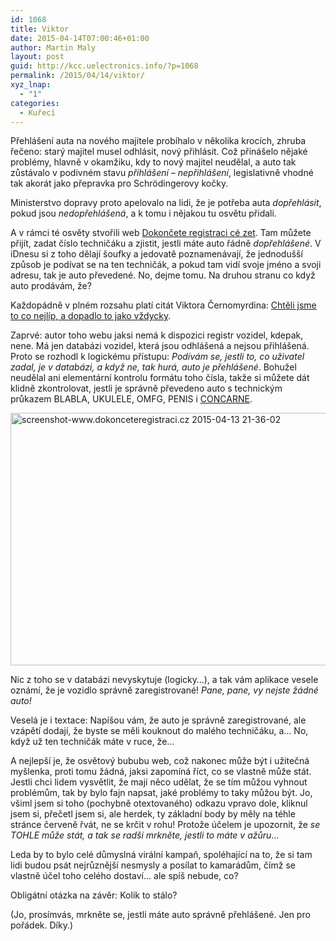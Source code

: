 ```yaml
---
id: 1068
title: Viktor
date: 2015-04-14T07:00:46+01:00
author: Martin Maly
layout: post
guid: http://kcc.uelectronics.info/?p=1068
permalink: /2015/04/14/viktor/
xyz_lnap:
  - "1"
categories:
  - Kuřecí
---
```

Přehlášení auta na nového majitele probíhalo v několika krocích, zhruba řečeno: starý majitel musel odhlásit, nový přihlásit. Což přinášelo nějaké problémy, hlavně v okamžiku, kdy to nový majitel neudělal, a auto tak zůstávalo v podivném stavu _přihlášení &#8211; nepřihlášení_, legislativně vhodné tak akorát jako přepravka pro Schrödingerovy kočky.

Ministerstvo dopravy proto apelovalo na lidi, že je potřeba auta _dopřehlásit_, pokud jsou _nedopřehlášená_, a k tomu i nějakou tu osvětu přidali.

A v rámci té osvěty stvořili web [Dokončete registraci cé zet](https://www.dokonceteregistraci.cz/). Tam můžete přijít, zadat číslo techničáku a zjistit, jestli máte auto řádně _dopřehlášené_. V iDnesu si z toho dělají šoufky a jedovatě poznamenávají, že jednodušší způsob je podívat se na ten techničák, a pokud tam vidí svoje jméno a svoji adresu, tak je auto převedené. No, dejme tomu. Na druhou stranu co když auto prodávám, že?

Každopádně v plném rozsahu platí citát Viktora Černomyrdina: [Chtěli jsme to co nejlíp, a dopadlo to jako vždycky](https://ru.wikipedia.org/wiki/%D0%A5%D0%BE%D1%82%D0%B5%D0%BB%D0%B8_%D0%BA%D0%B0%D0%BA_%D0%BB%D1%83%D1%87%D1%88%D0%B5,_%D0%B0_%D0%BF%D0%BE%D0%BB%D1%83%D1%87%D0%B8%D0%BB%D0%BE%D1%81%D1%8C_%D0%BA%D0%B0%D0%BA_%D0%B2%D1%81%D0%B5%D0%B3%D0%B4%D0%B0).

Zaprvé: autor toho webu jaksi nemá k dispozici registr vozidel, kdepak, nene. Má jen databázi vozidel, která jsou odhlášená a nejsou přihlášená. Proto se rozhodl k logickému přístupu: _Podívám se, jestli to, co uživatel zadal, je v databázi, a když ne, tak hurá, auto je přehlášené_. Bohužel neudělal ani elementární kontrolu formátu toho čísla, takže si můžete dát klidně zkontrolovat, jestli je správně převedeno auto s technickým průkazem BLABLA, UKULELE, OMFG, PENIS i [CONCARNE](https://www.dokonceteregistraci.cz/?Orv=CONCARNE).

[<img loading="lazy" class="aligncenter size-full wp-image-1069" src="http://kcc.uelectronics.info/wp-content/uploads/sites/8/2015/04/screenshot-www.dokonceteregistraci.cz-2015-04-13-21-36-02.png" alt="screenshot-www.dokonceteregistraci.cz 2015-04-13 21-36-02" width="780" height="404" srcset="https://kcc.uelectronics.info/wp-content/uploads/sites/8/2015/04/screenshot-www.dokonceteregistraci.cz-2015-04-13-21-36-02.png 780w, https://kcc.uelectronics.info/wp-content/uploads/sites/8/2015/04/screenshot-www.dokonceteregistraci.cz-2015-04-13-21-36-02-300x155.png 300w, https://kcc.uelectronics.info/wp-content/uploads/sites/8/2015/04/screenshot-www.dokonceteregistraci.cz-2015-04-13-21-36-02-624x323.png 624w" sizes="(max-width: 780px) 100vw, 780px" />](http://kcc.uelectronics.info/wp-content/uploads/sites/8/2015/04/screenshot-www.dokonceteregistraci.cz-2015-04-13-21-36-02.png)

Nic z toho se v databázi nevyskytuje (logicky&#8230;), a tak vám aplikace vesele oznámí, že je vozidlo správně zaregistrované! _Pane, pane, vy nejste žádné auto!_

Veselá je i textace: Napíšou vám, že auto je správně zaregistrované, ale vzápětí dodají, že byste se měli kouknout do malého techničáku, a&#8230; No, když už ten techničák máte v ruce, že&#8230;

A nejlepší je, že osvětový bububu web, což nakonec může být i užitečná myšlenka, proti tomu žádná, jaksi zapomíná říct, co se vlastně může stát. Jestli chci lidem vysvětlit, že mají něco udělat, že se tím můžou vyhnout problémům, tak by bylo fajn napsat, jaké problémy to taky můžou být. Jo, všiml jsem si toho (pochybně otextovaného) odkazu vpravo dole, kliknul jsem si, přečetl jsem si, ale herdek, ty základní body by měly na téhle stránce červeně řvát, ne se krčit v rohu! Protože účelem je upozornit, že _se TOHLE může stát, a tak se radši mrkněte, jestli to máte v ažůru_&#8230;

Leda by to bylo celé důmyslná virální kampaň, spoléhající na to, že si tam lidi budou psát nejrůznější nesmysly a posílat to kamarádům, čímž se vlastně účel toho celého dostaví&#8230; ale spíš nebude, co?

Obligátní otázka na závěr: Kolik to stálo?

(Jo, prosímvás, mrkněte se, jestli máte auto správně přehlášené. Jen pro pořádek. Díky.)